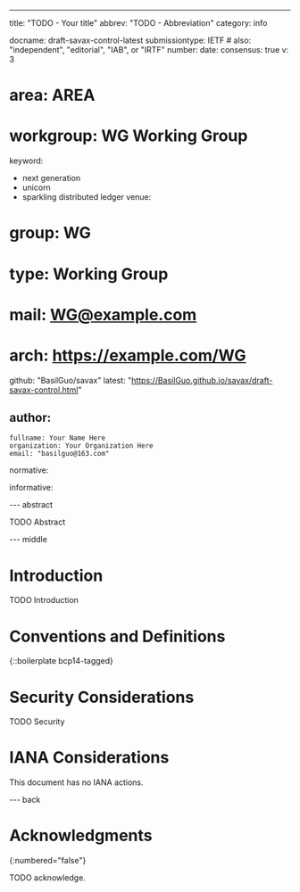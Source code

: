 ---
title: "TODO - Your title"
abbrev: "TODO - Abbreviation"
category: info

docname: draft-savax-control-latest
submissiontype: IETF  # also: "independent", "editorial", "IAB", or "IRTF"
number:
date:
consensus: true
v: 3
# area: AREA
# workgroup: WG Working Group
keyword:
 - next generation
 - unicorn
 - sparkling distributed ledger
venue:
#  group: WG
#  type: Working Group
#  mail: WG@example.com
#  arch: https://example.com/WG
  github: "BasilGuo/savax"
  latest: "https://BasilGuo.github.io/savax/draft-savax-control.html"

author:
 -
    fullname: Your Name Here
    organization: Your Organization Here
    email: "basilguo@163.com"

normative:

informative:


--- abstract

TODO Abstract


--- middle

# Introduction

TODO Introduction


# Conventions and Definitions

{::boilerplate bcp14-tagged}


# Security Considerations

TODO Security


# IANA Considerations

This document has no IANA actions.


--- back

# Acknowledgments
{:numbered="false"}

TODO acknowledge.
